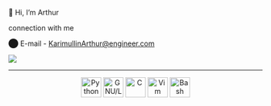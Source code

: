  👋 Hi, I’m Arthur
 
connection with me

⬤ E-mail - KarimullinArthur@engineer.com    

<img src="https://komarev.com/ghpvc/?username=KarimullinArthur&style=flat">

---
          
<div align="center">
    <img src="https://cdn.jsdelivr.net/gh/devicons/devicon/icons/python/python-original.svg" title="Python"    alt="Python" width="40" height="40"/>
    <img src="https://cdn.jsdelivr.net/gh/devicons/devicon/icons/linux/linux-original.svg"   title="GNU/Linux" alt="GNU/Linux" width="40" height="40"/>
    <img src="https://cdn.jsdelivr.net/gh/devicons/devicon/icons/c/c-original.svg"           title="C"    alt="C"    width="40" height="40"/>
    <img src="https://cdn.jsdelivr.net/gh/devicons/devicon/icons/vim/vim-original.svg"       title="Vim"  alt="Vim"  width="40" height="40"/>    
    <img src="https://cdn.jsdelivr.net/gh/devicons/devicon/icons/bash/bash-original.svg"     title="Bash"  alt="Bash"  width="40" height="40"/>     
    <img src="https://cdn.jsdelivr.net/gh/devicons/devicon/icons/git/git-original.svg"       title="Git"  alt="Git"   width="40" height="40/>       
 </div>
